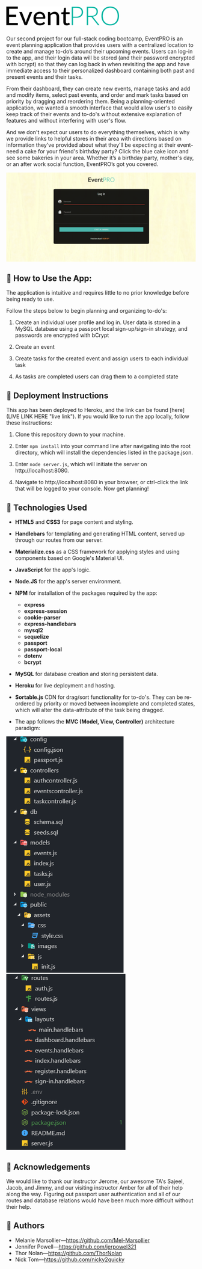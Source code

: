 ![EventPro logo](/public/assets/images/event-pro-3-logo.png "EventPro Logo Image")
=================================================================
Our second project for our full-stack coding bootcamp, EventPRO is an event planning application that provides users with a centralized location to create and manage to-do’s around their upcoming events. Users can log-in to the app, and their login data will be stored (and their password encrypted with bcrypt) so that they can log back in when revisiting the app and have immediate access to their personalized dashboard containing both past and present events and their tasks.

From their dashboard, they can create new events, manage tasks and add and modify items, select past events, and order and mark tasks based on priority by dragging and reordering them. Being a planning-oriented application, we wanted a smooth interface that would allow user's to easily keep track of their events and to-do's without extensive explanation of features and without interfering with user's flow. 

And we don't expect our users to do everything themselves, which is why we provide links to helpful stores in their area with directions based on information they've provided about what they'll be expecting at their event-need a cake for your friend's birthday party? Click the blue cake icon and see some bakeries in your area. Whether it’s a birthday party, mother's day, or an after work social function, EventPRO’s got you covered.

![demo gif](/public/assets/images/eventpro-demo.gif "demo gif of EventPRO in action")

## 🔑 How to Use the App:

The application is intuitive and requires little to no prior knowledge before being ready to use.

Follow the steps below to begin planning and organizing to-do's:

1. Create an individual user profile and log in. User data is stored in a MySQL database using a passport local sign-up/sign-in strategy, and passwords are encrypted with bCrypt
   
2. Create an event
   
3. Create tasks for the created event and assign users to each individual task
   
4. As tasks are completed users can drag them to a completed state

## 📁 Deployment Instructions

This app has been deployed to Heroku, and the link can be found [here](LIVE LINK HERE "live link"). If you would like to run the app locally, follow these instructions: 

1. Clone this repository down to your machine.
   
2. Enter `npm install` into your command line after navigating into the root directory, which will install the dependencies listed in the package.json.
   
3. Enter `node server.js`, which will initiate the server on http://localhost:8080.
   
4. Navigate to http://localhost:8080 in your browser, or ctrl-click the link that will be logged to your console. Now get planning!

## 🔧 Technologies Used  

+ **HTML5** and **CSS3** for page content and styling.

+ **Handlebars** for templating and generating HTML content, served up through our routes from our server.

+ **Materialize.css** as a CSS framework for applying styles and using components based on Google's Material UI.

+ **JavaScript** for the app's logic.
  
+ **Node.JS** for the app's server environment.

+ **NPM** for installation of the packages required by the app:
  + **express**
  + **express-session**
  + **cookie-parser**
  + **express-handlebars**
  + **mysql2**
  + **sequelize**
  + **passport**
  + **passport-local**
  + **dotenv**
  + **bcrypt**
  
+ **MySQL** for database creation and storing persistent data.
  
+ **Heroku** for live deployment and hosting.
  
+ **Sortable.js** CDN for drag/sort functionality for to-do's. They can be re-ordered by priority or moved between incomplete and completed states, which will alter the data-attribute of the task being dragged.
  
+ The app follows the **MVC (Model, View, Controller)** architecture paradigm:
  
![mvc pic](/public/assets/images/mvc1.PNG "MVC architecture") ![mvc pic](/public/assets/images/mvc2.png "MVC architecture")


## 🌟 Acknowledgements

We would like to thank our instructor Jerome, our awesome TA's Sajeel, Jacob, and Jimmy, and our visiting instructor Amber for all of their help along the way. Figuring out passport user authentication and all of our routes and database relations would have been much more difficult without their help.
    
## 🔗 Authors 

+ Melanie Marsollier—https://github.com/Mel-Marsollier
+ Jennifer Powell—https://github.com/jerpowel321
+ Thor Nolan—https://github.com/ThorNolan
+ Nick Tom—https://github.com/nicky2quicky


